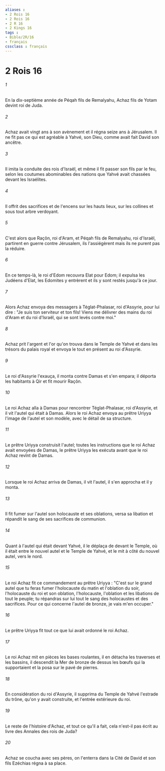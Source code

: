 ```yaml
---
aliases : 
- 2 Rois 16
- 2 Rois 16
- 2 R 16
- 2 Kings 16
tags : 
- Bible/2R/16
- français
cssclass : français
---
```


# 2 Rois 16

###### 1
En la dix-septième année de Péqah fils de Remalyahu, Achaz fils de Yotam devint roi de Juda.
###### 2
Achaz avait vingt ans à son avènement et il régna seize ans à Jérusalem. Il ne fit pas ce qui est agréable à Yahvé, son Dieu, comme avait fait David son ancêtre.
###### 3
Il imita la conduite des rois d'Israël, et même il fit passer son fils par le feu, selon les coutumes abominables des nations que Yahvé avait chassées devant les Israélites.
###### 4
Il offrit des sacrifices et de l'encens sur les hauts lieux, sur les collines et sous tout arbre verdoyant.
###### 5
C'est alors que Raçôn, roi d'Aram, et Péqah fils de Remalyahu, roi d'Israël, partirent en guerre contre Jérusalem, ils l'assiégèrent mais ils ne purent pas la réduire.
###### 6
En ce temps-là, le roi d'Edom recouvra Elat pour Edom; il expulsa les Judéens d'Elat, les Edomites y entrèrent et ils y sont restés jusqu'à ce jour. 
###### 7
Alors Achaz envoya des messagers à Téglat-Phalasar, roi d'Assyrie, pour lui dire : "Je suis ton serviteur et ton fils! Viens me délivrer des mains du roi d'Aram et du roi d'Israël, qui se sont levés contre moi."
###### 8
Achaz prit l'argent et l'or qu'on trouva dans le Temple de Yahvé et dans les trésors du palais royal et envoya le tout en présent au roi d'Assyrie.
###### 9
Le roi d'Assyrie l'exauça, il monta contre Damas et s'en empara; il déporta les habitants à Qir et fit mourir Raçôn.
###### 10
Le roi Achaz alla à Damas pour rencontrer Téglat-Phalasar, roi d'Assyrie, et il vit l'autel qui était à Damas. Alors le roi Achaz envoya au prêtre Uriyya l'image de l'autel et son modèle, avec le détail de sa structure.
###### 11
Le prêtre Uriyya construisit l'autel; toutes les instructions que le roi Achaz avait envoyées de Damas, le prêtre Uriyya les exécuta avant que le roi Achaz revînt de Damas.
###### 12
Lorsque le roi Achaz arriva de Damas, il vit l'autel, il s'en approcha et il y monta.
###### 13
Il fit fumer sur l'autel son holocauste et ses oblations, versa sa libation et répandit le sang de ses sacrifices de communion.
###### 14
Quant à l'autel qui était devant Yahvé, il le déplaça de devant le Temple, où il était entre le nouvel autel et le Temple de Yahvé, et le mit à côté du nouvel autel, vers le nord.
###### 15
Le roi Achaz fit ce commandement au prêtre Uriyya : "C'est sur le grand autel que tu feras fumer l'holocauste du matin et l'oblation du soir, l'holocauste du roi et son oblation, l'holocauste, l'oblation et les libations de tout le peuple; tu répandras sur lui tout le sang des holocaustes et des sacrifices. Pour ce qui concerne l'autel de bronze, je vais m'en occuper."
###### 16
Le prêtre Uriyya fit tout ce que lui avait ordonné le roi Achaz.
###### 17
Le roi Achaz mit en pièces les bases roulantes, il en détacha les traverses et les bassins, il descendit la Mer de bronze de dessus les bœufs qui la supportaient et la posa sur le pavé de pierres.
###### 18
En considération du roi d'Assyrie, il supprima du Temple de Yahvé l'estrade du trône, qu'on y avait construite, et l'entrée extérieure du roi.
###### 19
Le reste de l'histoire d'Achaz, et tout ce qu'il a fait, cela n'est-il pas écrit au livre des Annales des rois de Juda?
###### 20
Achaz se coucha avec ses pères, on l'enterra dans la Cité de David et son fils Ezéchias régna à sa place.
